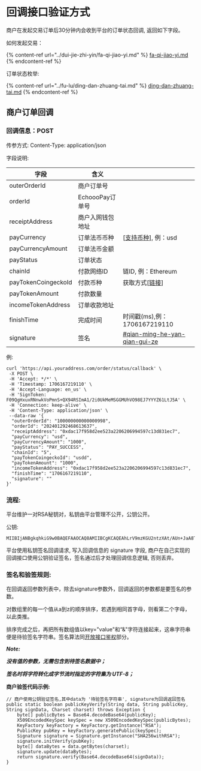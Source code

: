 # 回调接口验证方式

商户在发起交易订单后30分钟内会收到平台的订单状态回调, 返回如下字段。

如何发起交易：

{% content-ref url="../dui-jie-zhi-yin/fa-qi-jiao-yi.md" %}
[fa-qi-jiao-yi.md](../dui-jie-zhi-yin/fa-qi-jiao-yi.md)
{% endcontent-ref %}

订单状态枚举:

{% content-ref url="../fu-lu/ding-dan-zhuang-tai.md" %}
[ding-dan-zhuang-tai.md](../fu-lu/ding-dan-zhuang-tai.md)
{% endcontent-ref %}



## 商户订单回调

### 回调信息：POST&#x20;

传参方式: Content-Type: application/json

字段说明:&#x20;

| 字段                  | 含义           |                                                                                            |
| ------------------- | ------------ | ------------------------------------------------------------------------------------------ |
| outerOrderId        | 商户订单号        |                                                                                            |
| orderId             | EchoooPay订单号 |                                                                                            |
| receiptAddress      | 商户入网钱包地址     |                                                                                            |
| payCurrency         | 订单法币币种       | \[[支持币种](../fu-lu/inviting-members.md)], 例：usd                                             |
| payCurrencyAmount   | 订单法币金额       |                                                                                            |
| payStatus           | 订单状态         |                                                                                            |
| chainId             | 付款网络ID       | 链ID, 例：Ethereum                                                                            |
| payTokenCoingeckoId | 付款币种         | 获取方式\[[链接](https://www.coingecko.com/)]                                                    |
| payTokenAmount      | 付款数量         |                                                                                            |
| incomeTokenAddress  | 订单收款地址       |                                                                                            |
| finishTime          | 完成时间         | 时间戳(ms),例：1706167219110                                                                    |
| signature           | 签名           | [#qian-ming-he-yan-qian-gui-ze](seller-callback.md#qian-ming-he-yan-qian-gui-ze "mention") |

例:

```
curl 'https://api.youraddress.com/order/status/callback' \
 -X POST \ 
 -H 'Accept: */*' \ 
 -H 'Timestamp: 1706167219110' \ 
 -H 'Accept-Language: en_us' \ 
 -H 'SignToken: F09QgHxuxRNnwkVoPmnS+QX94RSImA1/2i0UkMeMSGGMUhVO98EJ7YYYZ61LtJ5A' \ 
 -H 'Connection: keep-alive' \ 
 -H 'Content-Type: application/json' \ 
 --data-raw '{
  "outerOrderId": "100000000000000998",
  "orderId": "202401292468613637",
  "receiptAddress": "0xdac17f958d2ee523a2206206994597c13d831ec7",
  "payCurrency": "usd",
  "payCurrencyAmount": "1000",
  "payStatus": "PAY_SUCCESS",
  "chainId": "5",
  "payTokenCoingeckoId": "usdd",
  "payTokenAmount": "1000",
  "incomeTokenAddress": "0xdac17f958d2ee523a2206206994597c13d831ec7",
  "finishTime": "1706167219110",
  "signature": ""
}'
```

### 流程:

平台维护一对RSA秘钥对，私钥由平台管理不公开，公钥公开。

公钥:

```
MIIBIjANBgkqhkiG9w0BAQEFAAOCAQ8AMIIBCgKCAQEAhLrV9mzKGU2ntzXAt/AUn+JaA8T6WAUtBiT+EQjRjEi6gYXlxOEsmkh2a0lmlaYdIewUmmsyHYvpD5pB1r6GmWUomIzOqB15sdVCmvydMwF3cKqYmrUH45R3ap/mqqP+3C+2Ed/FiMRMkfxvAMMCy3ow4xD/P72LLoWtQwq/ULx41Y3Ps3Ckf+8kFRsNigCm5nkgs6S+hOTc40j+GaoiLc4ORb9CivV3BcnQ2CVsp48VIH3DBRa1gGPAQ0dbB08IlGf6zzKNgzHiagx8u0G78x9DkG8kujCy5L+eWV2QcrRSEQM8MSDDnlqmjdRZw3vJ07RH+8rxwignccq68w2E0QIDAQAB
```

平台使用私钥签名回调请求, 写入回调信息的 signature 字段, 商户在自己实现的回调接口使用公钥验证签名，签名通过后才处理回调信息逻辑, 否则丢弃。

### 签名和验签规则:

在回调返回参数列表中，除去signature参数外，回调返回的参数都是要签名的参数。

对数组里的每一个值从a到z的顺序排序，若遇到相同首字母，则看第二个字母，以此类推。

排序完成之后，再把所有数组值以key="value"和“&"字符连接起来，这串字符串便是待验签名字符串。签名算法同[开放接口鉴权](kai-fang-api-jian-quan-fang-shi/)部分。

_**Note:**_

_**没有值的参数，无需包含到待签名数据中；**_

_**签名时将字符转化成字节流时指定的字符集为 UTF-8；**_

**商户验签代码示例:**

```
// 商户使用公钥验证签名,其中data为 '待验签名字符串', signature为回调返回签名
public static boolean publicKeyVerify(String data, String publicKey, String signData, Charset charset) throws Exception {
    byte[] publicBytes = Base64.decodeBase64(publicKey);
    X509EncodedKeySpec keySpec = new X509EncodedKeySpec(publicBytes);
    KeyFactory keyFactory = KeyFactory.getInstance("RSA");
    PublicKey pubKey = keyFactory.generatePublic(keySpec);
    Signature signature = Signature.getInstance("SHA256withRSA");
    signature.initVerify(pubKey);
    byte[] dataBytes = data.getBytes(charset);
    signature.update(dataBytes);
    return signature.verify(Base64.decodeBase64(signData));
}
```
